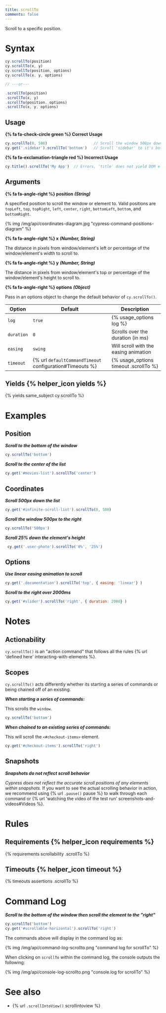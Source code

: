 ```yaml
---
title: scrollTo
comments: false
---
```


Scroll to a specific position.

# Syntax

```javascript
cy.scrollTo(position)
cy.scrollTo(x, y)
cy.scrollTo(position, options)
cy.scrollTo(x, y, options)

// ---or---

.scrollTo(position)
.scrollTo(x, y)
.scrollTo(position, options)
.scrollTo(x, y, options)
```

## Usage

**{% fa fa-check-circle green %} Correct Usage**

```javascript
cy.scrollTo(0, 500)                     // Scroll the window 500px down
cy.get('.sidebar').scrollTo('bottom')   // Scroll 'sidebar' to it's bottom
```

**{% fa fa-exclamation-triangle red %} Incorrect Usage**

```javascript
cy.title().scrollTo('My App')  // Errors, 'title' does not yield DOM element
```

## Arguments

**{% fa fa-angle-right %} position** ***(String)***

A specified position to scroll the window or element to. Valid positions are `topLeft`, `top`, `topRight`, `left`, `center`, `right`, `bottomLeft`, `bottom`, and `bottomRight`.

{% img /img/api/coordinates-diagram.jpg "cypress-command-positions-diagram" %}

**{% fa fa-angle-right %} x** ***(Number, String)***

The distance in pixels from window/element's left or percentage of the window/element's width to scroll to.

**{% fa fa-angle-right %} y** ***(Number, String)***

The distance in pixels from window/element's top or percentage of the window/element's height to scroll to.

**{% fa fa-angle-right %} options** ***(Object)***

Pass in an options object to change the default behavior of `cy.scrollTo()`.

Option | Default | Description
--- | --- | ---
`log` | `true` | {% usage_options log %}
`duration` | `0` | Scrolls over the duration (in ms)
`easing` | `swing` | Will scroll with the easing animation
`timeout` | {% url `defaultCommandTimeout` configuration#Timeouts %} | {% usage_options timeout .scrollTo %}

## Yields {% helper_icon yields %}

{% yields same_subject cy.scrollTo %}

# Examples

## Position

***Scroll to the bottom of the window***

```javascript
cy.scrollTo('bottom')
```

***Scroll to the center of the list***

```javascript
cy.get('#movies-list').scrollTo('center')
```

## Coordinates

***Scroll 500px down the list***

```javascript
cy.get('#infinite-scroll-list').scrollTo(0, 500)
```

***Scroll the window 500px to the right***

```javascript
cy.scrollTo('500px')
```

***Scroll 25% down the element's height***

```javascript
 cy.get('.user-photo').scrollTo('0%', '25%')
```

## Options

***Use linear easing animation to scroll***

```javascript
cy.get('.documentation').scrollTo('top', { easing: 'linear'} )
```

***Scroll to the right over 2000ms***

```javascript
cy.get('#slider').scrollTo('right', { duration: 2000} )
```

# Notes

## Actionability

`cy.scrollTo()` is an "action command" that follows all the rules {% url 'defined here' interacting-with-elements %}.

## Scopes

`cy.scrollTo()` acts differently whether its starting a series of commands or being chained off of an existing.

***When starting a series of commands:***

This scrolls the `window`.

```javascript
cy.scrollTo('bottom')
```

***When chained to an existing series of commands:***

This will scroll the `<#checkout-items>` element.

```javascript
cy.get('#checkout-items').scrollTo('right')
```

## Snapshots

***Snapshots do not reflect scroll behavior***

*Cypress does not reflect the accurate scroll positions of any elements within snapshots.* If you want to see the actual scrolling behavior in action, we recommend using {% url `.pause()` pause %} to walk through each command or {% url 'watching the video of the test run' screenshots-and-videos#Videos %}.

# Rules

## Requirements {% helper_icon requirements %}

{% requirements scrollability .scrollTo %}

## Timeouts {% helper_icon timeout %}

{% timeouts assertions .scrollTo %}

# Command Log

***Scroll to the bottom of the window then scroll the element to the "right"***

```javascript
cy.scrollTo('bottom')
cy.get('#scrollable-horizontal').scrollTo('right')
```

The commands above will display in the command log as:

{% img /img/api/command-log-scrollto.png "command log for scrollTo" %}

When clicking on `scrollTo` within the command log, the console outputs the following:

{% img /img/api/console-log-scrollto.png "console.log for scrollTo" %}

# See also

- {% url `.scrollIntoView()` scrollintoview %}

